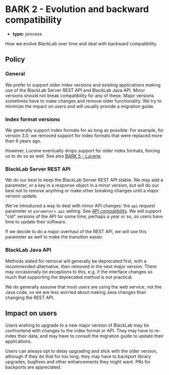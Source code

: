 # BARK 2 - Evolution and backward compatibility

- **type:** process

How we evolve BlackLab over time and deal with backward compatibility.

## Policy

### General

We prefer to support older index versions and existing applications making use of the BlackLab Server REST API and BlackLab Java API. Minor versions should not break compatibility for any of these. Major versions sometimes have to make changes and remove older functionality. We try to minimize the impact on users and will usually provide a migration guide.


### Index format versions

We generally support index formats for as long as possible. For example, for version 3.0, we removed support for index formats that were replaced more than 6 years ago.

However, Lucene eventually drops support for older index formats, forcing us to do so as well. See also [BARK 5 - Lucene](bark005-lucene.md).


### BlackLab Server REST API

We do our best to keep the BlackLab Server REST API stable. We may add a parameter, or a key in a response object in a minor version, but will do our best not to remove anything or make other breaking changes until a major version update.

We've introduced a way to deal with minor API changes: the `api` request parameter or `parameters.api` setting. See [API compatibility](https://blacklab.ivdnt.org/server/rest-api/). We will support "old" versions of the API for some time, perhaps a year or so, so users have time to update their software.

If we decide to do a major overhaul of the REST API, we will use this parameter as well to make the transition easier.


### BlackLab Java API

Methods slated for removal will generally be deprecated first, with a recommended alternative, then removed in the next major version. There may occasionally be exceptions to this, e.g. if the interface changes so much that supporting the deprecated method is not practical.

We do generally assume that most users are using the web service, not the Java code, so we are less worried about making Java changes than changing the REST API.


## Impact on users

Users wishing to upgrade to a new major version of BlackLab may be confrontend with changes to the index format or API. They may have to re-index their data, and may have to consult the migration guide to update their applications.

Users can always opt to delay upgrading and stick with the older version, although if they do that for too long, they may have to backport library upgrades, bugfixes and other enhancements they might want. PRs for backports are appreciated.
